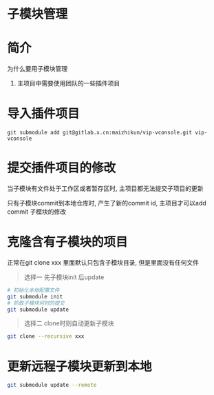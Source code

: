 # 子模块管理

# 简介

为什么要用子模块管理

1. 主项目中需要使用团队的一些插件项目

# 导入插件项目

`git submodule add git@gitlab.x.cn:maizhikun/vip-vconsole.git vip-vconsole`

# 提交插件项目的修改

当子模块有文件处于工作区或者暂存区时, 主项目都无法提交子项目的更新

只有子模块commit到本地仓库时, 产生了新的commit id, 主项目才可以add commit 子模块的修改

# 克隆含有子模块的项目

正常在git clone xxx 里面默认只包含子模块目录, 但是里面没有任何文件 

> 选择一 先子模块init 后update

```bash
# 初始化本地配置文件
git submodule init
# 抓取子模块何时的提交
git submodule update
```

> 选择二 clone时则自动更新子模块

```bash
git clone --recursive xxx
```

# 更新远程子模块更新到本地

```bash
git submodule update --remote
```





